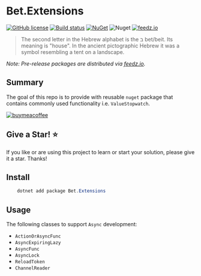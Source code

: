 # Bet.Extensions

[![GitHub license](https://img.shields.io/badge/license-MIT-blue.svg?style=flat-square)](https://raw.githubusercontent.com/kdcllc/Bet.Extensions/master/LICENSE)
[![Build status](https://ci.appveyor.com/api/projects/status/fo9rakj7s7uhs3ij?svg=true)](https://ci.appveyor.com/project/kdcllc/bet-aspnetcore)
[![NuGet](https://img.shields.io/nuget/v/Bet.Extensions.svg)](https://www.nuget.org/packages?q=Bet.Extensions)
![Nuget](https://img.shields.io/nuget/dt/Bet.Extensions)
[![feedz.io](https://img.shields.io/badge/endpoint.svg?url=https://f.feedz.io/kdcllc/bet-aspnetcore/shield/Bet.Extensions/latest)](https://f.feedz.io/kdcllc/bet-aspnetcore/packages/Bet.Extensions/latest/download)

> The second letter in the Hebrew alphabet is the ב bet/beit. Its meaning is "house". In the ancient pictographic Hebrew it was a symbol resembling a tent on a landscape.

_Note: Pre-release packages are distributed via [feedz.io](https://f.feedz.io/kdcllc/bet-extensions/nuget/index.json)._

## Summary

The goal of this repo is to provide with reusable `nuget` package that contains commonly used functionality i.e. `ValueStopwatch`.

[![buymeacoffee](https://www.buymeacoffee.com/assets/img/custom_images/orange_img.png)](https://www.buymeacoffee.com/vyve0og)

## Give a Star! :star:

If you like or are using this project to learn or start your solution, please give it a star. Thanks!

## Install

```csharp
    dotnet add package Bet.Extensions
```

## Usage

The following classes to support `Async` development:

- `ActionOrAsyncFunc`
- `AsyncExpiringLazy`
- `AsyncFunc`
- `AsyncLock`
- `ReloadToken`
- `ChannelReader`
